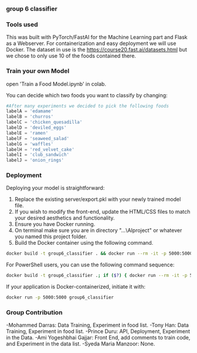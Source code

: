 ### group 6 classifier

### Tools used

This was built with PyTorch/FastAI for the Machine Learning part and Flask as a Webserver. For containerization and easy deployment we will use Docker. The dataset in use is the https://course20.fast.ai/datasets.html but we chose to only use 10 of the foods contained there.

### Train your own Model

open 'Train a Food Model.ipynb' in colab.

You can decide which two foods you want to classify by changing:

```python
#After many experiments we decided to pick the following foods
labelA = 'edamame'
labelB = 'churros'
labelC = 'chicken_quesadilla'
labelD = 'deviled_eggs'
labelE = 'ramen'
labelF = 'seaweed_salad'
labelG = 'waffles'
labelH = 'red_velvet_cake'
labelI = 'club_sandwich'
labelJ = 'onion_rings'
```

### Deployment

Deploying your model is straightforward:

1. Replace the existing server/export.pkl with your newly trained model file.
2. If you wish to modify the front-end, update the HTML/CSS files to match your desired aesthetics and functionality.
3. Ensure you have Docker running.
4. On terminal make sure you are in directory "...\AIproject" or whatever you named this project folder.
5. Build the Docker container using the following command.

```bash
docker build -t group6_classifier . && docker run --rm -it -p 5000:5000 group6_classifier
```

For PowerShell users, you can use the following command sequence:

```bash
docker build -t group6_classifier .; if ($?) { docker run --rm -it -p 5000:5000 group6_classifier }
```

If your application is Docker-containerized, initiate it with:

```bash
docker run -p 5000:5000 group6_classifier
```

### Group Contribution

-Mohammed Darras: Data Training, Experiment in food list.
-Tony Han: Data Training, Experiment in food list.
-Prince Duru: API, Deployment, Experiment in the Data.
-Ami Yogeshbhai Gajjar: Front End, add comments to train code, and Experiment in the data list.
-Syeda Maria Manzoor: None.

